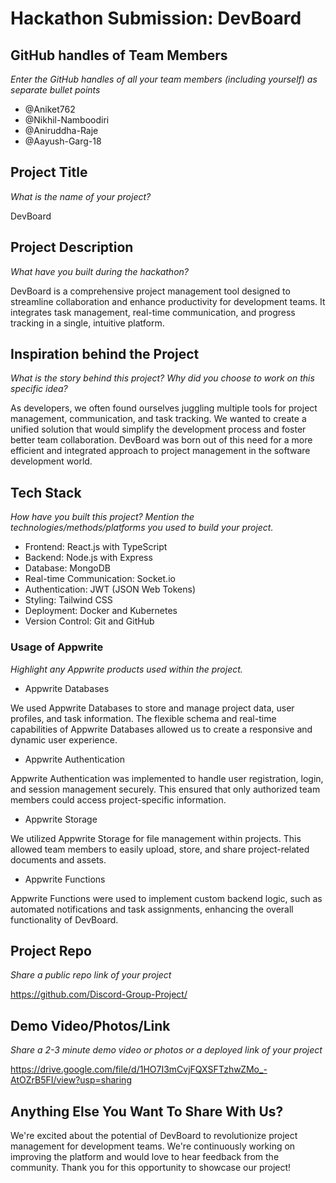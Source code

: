 # Hackathon Submission: DevBoard


## GitHub handles of Team Members  
_Enter the GitHub handles of all your team members (including yourself) as separate bullet points_

- @Aniket762
- @Nikhil-Namboodiri
- @Aniruddha-Raje
- @Aayush-Garg-18

## Project Title
_What is the name of your project?_

DevBoard

## Project Description    
_What have you built during the hackathon?_

DevBoard is a comprehensive project management tool designed to streamline collaboration and enhance productivity for development teams. It integrates task management, real-time communication, and progress tracking in a single, intuitive platform.

## Inspiration behind the Project  
_What is the story behind this project? Why did you choose to work on this specific idea?_

As developers, we often found ourselves juggling multiple tools for project management, communication, and task tracking. We wanted to create a unified solution that would simplify the development process and foster better team collaboration. DevBoard was born out of this need for a more efficient and integrated approach to project management in the software development world.

## Tech Stack    
_How have you built this project? Mention the technologies/methods/platforms you used to build your project._

- Frontend: React.js with TypeScript
- Backend: Node.js with Express
- Database: MongoDB
- Real-time Communication: Socket.io
- Authentication: JWT (JSON Web Tokens)
- Styling: Tailwind CSS
- Deployment: Docker and Kubernetes
- Version Control: Git and GitHub

### Usage of Appwrite
_Highlight any Appwrite products used within the project._

- Appwrite Databases

We used Appwrite Databases to store and manage project data, user profiles, and task information. The flexible schema and real-time capabilities of Appwrite Databases allowed us to create a responsive and dynamic user experience.

- Appwrite Authentication

Appwrite Authentication was implemented to handle user registration, login, and session management securely. This ensured that only authorized team members could access project-specific information.

- Appwrite Storage

We utilized Appwrite Storage for file management within projects. This allowed team members to easily upload, store, and share project-related documents and assets.

- Appwrite Functions

Appwrite Functions were used to implement custom backend logic, such as automated notifications and task assignments, enhancing the overall functionality of DevBoard.

## Project Repo  
_Share a public repo link of your project_

https://github.com/Discord-Group-Project/

## Demo Video/Photos/Link
_Share a 2-3 minute demo video or photos or a deployed link of your project_

https://drive.google.com/file/d/1HO7I3mCvjFQXSFTzhwZMo_-AtOZrB5FI/view?usp=sharing

## Anything Else You Want To Share With Us?

We're excited about the potential of DevBoard to revolutionize project management for development teams. We're continuously working on improving the platform and would love to hear feedback from the community. Thank you for this opportunity to showcase our project!
